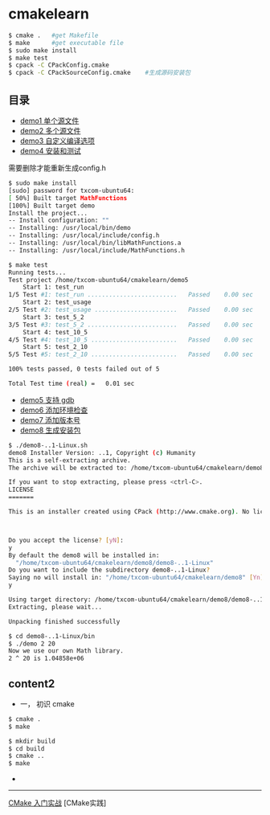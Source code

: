 # cmakelearn

```sh
$ cmake .	#get Makefile
$ make		#get executable file
$ sudo make install
$ make test
$ cpack -C CPackConfig.cmake
$ cpack -C CPackSourceConfig.cmake    #生成源码安装包
```

## 目录
- [demo1 单个源文件](demo1)
- [demo2 多个源文件](demo2)
- [demo3 自定义编译选项](demo3)
- [demo4 安装和测试](demo4)

需要删除才能重新生成config.h
```sh
$ sudo make install
[sudo] password for txcom-ubuntu64: 
[ 50%] Built target MathFunctions
[100%] Built target demo
Install the project...
-- Install configuration: ""
-- Installing: /usr/local/bin/demo
-- Installing: /usr/local/include/config.h
-- Installing: /usr/local/bin/libMathFunctions.a
-- Installing: /usr/local/include/MathFunctions.h
```

```sh
$ make test
Running tests...
Test project /home/txcom-ubuntu64/cmakelearn/demo5
    Start 1: test_run
1/5 Test #1: test_run .........................   Passed    0.00 sec
    Start 2: test_usage
2/5 Test #2: test_usage .......................   Passed    0.00 sec
    Start 3: test_5_2
3/5 Test #3: test_5_2 .........................   Passed    0.00 sec
    Start 4: test_10_5
4/5 Test #4: test_10_5 ........................   Passed    0.00 sec
    Start 5: test_2_10
5/5 Test #5: test_2_10 ........................   Passed    0.00 sec

100% tests passed, 0 tests failed out of 5

Total Test time (real) =   0.01 sec
```

- [demo5 支持 gdb](demo5)
- [demo6 添加环境检查](demo6)
- [demo7 添加版本号](demo7)
- [demo8 生成安装包](demo8)
```sh
$ ./demo8-..1-Linux.sh 
demo8 Installer Version: ..1, Copyright (c) Humanity
This is a self-extracting archive.
The archive will be extracted to: /home/txcom-ubuntu64/cmakelearn/demo8

If you want to stop extracting, please press <ctrl-C>.
LICENSE
=======

This is an installer created using CPack (http://www.cmake.org). No license provided.



Do you accept the license? [yN]: 
y
By default the demo8 will be installed in:
  "/home/txcom-ubuntu64/cmakelearn/demo8/demo8-..1-Linux"
Do you want to include the subdirectory demo8-..1-Linux?
Saying no will install in: "/home/txcom-ubuntu64/cmakelearn/demo8" [Yn]: 
y

Using target directory: /home/txcom-ubuntu64/cmakelearn/demo8/demo8-..1-Linux
Extracting, please wait...

Unpacking finished successfully

$ cd demo8-..1-Linux/bin
$ ./demo 2 20
Now we use our own Math library. 
2 ^ 20 is 1.04858e+06
```

## content2
- 一， 初识 cmake
```sh
$ cmake .
$ make

$ mkdir build
$ cd build
$ cmake ..
$ make
```
- 
---------
[CMake 入门实战](https://www.hahack.com/codes/cmake/)
[CMake实践]
